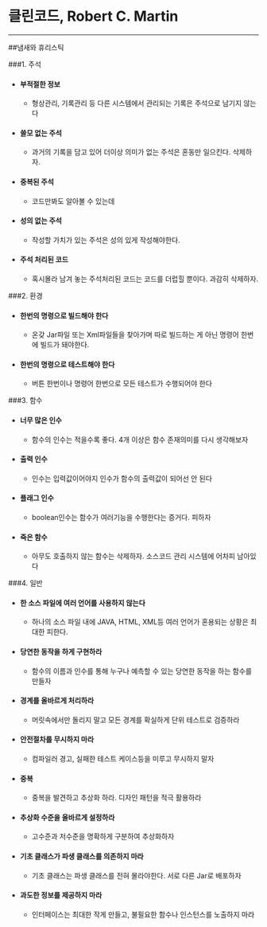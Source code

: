 클린코드, Robert C. Martin
===
---
##냄새와 휴리스틱

###1. 주석
- #### 부적절한 정보   
  - 형상관리, 기록관리 등 다른 시스템에서 관리되는 기록은 주석으로 남기지 않는다
- #### 쓸모 없는 주석
  - 과거의 기록을 담고 있어 더이상 의미가 없는 주석은 혼동만 일으킨다. 삭제하자.
- #### 중복된 주석
  - 코드만봐도 알아볼 수 있는데
- #### 성의 없는 주석
  - 작성할 가치가 있는 주석은 성의 있게 작성해야한다.
- #### 주석 처리된 코드
  - 혹시몰라 남겨 놓는 주석처리된 코드는 코드를 더럽힐 뿐이다. 과감히 삭제하자.

###2. 환경
- #### 한번의 명령으로 빌드해야 한다
  - 온갖 Jar파일 또는 Xml파일들을 찾아가며 따로 빌드하는 게 아닌 명령어 한번에 빌드가 돼야한다.
- #### 한번의 명령으로 테스트해야 한다
  - 버튼 한번이나 명령어 한번으로 모든 테스트가 수행되어야 한다

###3. 함수
- #### 너무 많은 인수
  - 함수의 인수는 적을수록 좋다. 4개 이상은 함수 존재의미를 다시 생각해보자
- #### 출력 인수
  - 인수는 입력값이어야지 인수가 함수의 출력값이 되어선 안 된다
- #### 플래그 인수
  - boolean인수는 함수가 여러기능을 수행한다는 증거다. 피하자
- #### 죽은 함수
  - 아무도 호출하지 않는 함수는 삭제하자. 소스코드 관리 시스템에 어차피 남아있다
  
###4. 일반
- #### 한 소스 파일에 여러 언어를 사용하지 않는다
  - 하나의 소스 파일 내에 JAVA, HTML, XML등 여러 언어가 혼용되는 상황은 최대한 피한다.
- #### 당연한 동작을 하게 구현하라
  - 함수의 이름과 인수를 통해 누구나 예측할 수 있는 당연한 동작을 하는 함수를 만들자
- #### 경계를 올바르게 처리하라
  - 머릿속에서만 돌리지 말고 모든 경계를 확실하게 단위 테스트로 검증하라
- #### 안전절차를 무시하지 마라
  - 컴파일러 경고, 실패한 테스트 케이스등을 미루고 무시하지 말자
- #### 중복
  - 중복을 발견하고 추상화 하라. 디자인 패턴을 적극 활용하라
- #### 추상화 수준을 올바르게 설정하라
  - 고수준과 저수준을 명확하게 구분하여 추상화하자
- #### 기초 클래스가 파생 클래스를 의존하지 마라
  - 기초 클래스는 파생 클래스를 전혀 몰라야한다. 서로 다른 Jar로 배포하자
- #### 과도한 정보를 제공하지 마라
  - 인터페이스는 최대한 작게 만들고, 불필요한 함수나 인스턴스를 노출하지 마라
